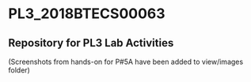 # PL3_2018BTECS00063
## Repository for PL3 Lab Activities

(Screenshots from hands-on for P#5A have been added to view/images folder)

